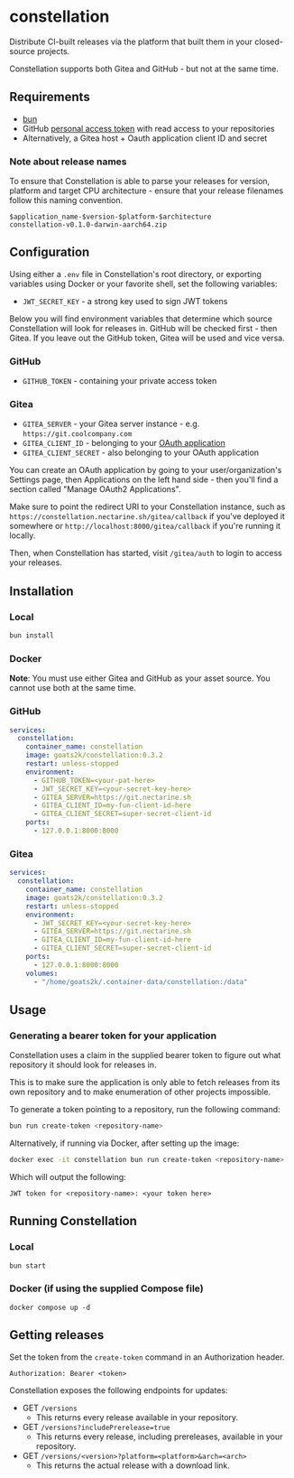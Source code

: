 # constellation

Distribute CI-built releases via the platform that built them in your closed-source projects.

Constellation supports both Gitea and GitHub - but not at the same time.

## Requirements

- [bun](https://bun.sh)
- GitHub [personal access token](https://docs.github.com/en/authentication/keeping-your-account-and-data-secure/managing-your-personal-access-tokens) with read access to your repositories
- Alternatively, a Gitea host + Oauth application client ID and secret

### Note about release names

To ensure that Constellation is able to parse your releases for version, platform and target CPU architecture - ensure that your release filenames follow this naming convention.

```text
$application_name-$version-$platform-$architecture
constellation-v0.1.0-darwin-aarch64.zip
```

## Configuration

Using either a `.env` file in Constellation's root directory, or exporting variables using Docker or your favorite shell, set the following variables:

- `JWT_SECRET_KEY` - a strong key used to sign JWT tokens

Below you will find environment variables that determine which source Constellation will look for releases in. GitHub will be checked first - then Gitea. If you leave out the GitHub token, Gitea will be used and vice versa.

### GitHub
- `GITHUB_TOKEN` - containing your private access token

### Gitea
- `GITEA_SERVER` - your Gitea server instance - e.g. `https://git.coolcompany.com`
- `GITEA_CLIENT_ID` - belonging to your [OAuth application](https://docs.gitea.com/development/oauth2-provider)
- `GITEA_CLIENT_SECRET` - also belonging to your OAuth application

You can create an OAuth application by going to your user/organization's Settings page, then Applications on the left hand side - then you'll find a section called "Manage OAuth2 Applications".

Make sure to point the redirect URI to your Constellation instance, such as `https://constellation.nectarine.sh/gitea/callback` if you've deployed it somewhere or `http://localhost:8000/gitea/callback` if you're running it locally.

Then, when Constellation has started, visit `/gitea/auth` to login to access your releases.

## Installation

### Local

```bash
bun install
```

### Docker
**Note**: You must use either Gitea and GitHub as your asset source. You cannot use both at the same time.

### GitHub
```yml
services:
  constellation:
    container_name: constellation
    image: goats2k/constellation:0.3.2
    restart: unless-stopped
    environment:
      - GITHUB_TOKEN=<your-pat-here>
      - JWT_SECRET_KEY=<your-secret-key-here>
      - GITEA_SERVER=https://git.nectarine.sh
      - GITEA_CLIENT_ID=my-fun-client-id-here
      - GITEA_CLIENT_SECRET=super-secret-client-id
    ports:
      - 127.0.0.1:8000:8000
```

### Gitea

```yml
services:
  constellation:
    container_name: constellation
    image: goats2k/constellation:0.3.2
    restart: unless-stopped
    environment:
      - JWT_SECRET_KEY=<your-secret-key-here>
      - GITEA_SERVER=https://git.nectarine.sh
      - GITEA_CLIENT_ID=my-fun-client-id-here
      - GITEA_CLIENT_SECRET=super-secret-client-id
    ports:
      - 127.0.0.1:8000:8000
    volumes:
      - "/home/goats2k/.container-data/constellation:/data"
```


## Usage

### Generating a bearer token for your application

Constellation uses a claim in the supplied bearer token to figure out what repository it should look for releases in.

This is to make sure the application is only able to fetch releases from its own repository and to make enumeration of other projects impossible.

To generate a token pointing to a repository, run the following command:

```bash
bun run create-token <repository-name>
```

Alternatively, if running via Docker, after setting up the image:

```bash
docker exec -it constellation bun run create-token <repository-name>
```

Which will output the following:

```text
JWT token for <repository-name>: <your token here>
```

## Running Constellation

### Local

```bash
bun start
```

### Docker (if using the supplied Compose file)
```
docker compose up -d
```

## Getting releases

Set the token from the `create-token` command in an Authorization header.

```text
Authorization: Bearer <token>
```

Constellation exposes the following endpoints for updates:

- GET `/versions`
  - This returns every release available in your repository.
- GET `/versions?includePrerelease=true`
  - This returns every release, including prereleases, available in your repository.
- GET `/versions/<version>?platform=<platform>&arch=<arch>`
  - This returns the actual release with a download link.
